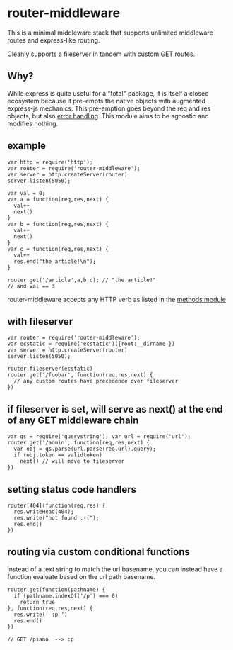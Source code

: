 router-middleware
=================

This is a minimal middleware stack that supports unlimited middleware routes and express-like routing.

Cleanly supports a fileserver in tandem with custom GET routes.

Why?
----

While express is quite useful for a "total" package, it is itself a closed ecosystem because it pre-empts the native objects
with augmented express-js mechanics. This pre-emption goes beyond the req and res objects, but also [error handling](https://github.com/rook2pawn/express-domains-issue). This module aims to be agnostic and modifies nothing.

example
-------

    var http = require('http');
    var router = require('router-middleware');
    var server = http.createServer(router)
    server.listen(5050);

    var val = 0;
    var a = function(req,res,next) {
      val++
      next()
    }
    var b = function(req,res,next) {
      val++
      next()
    }
    var c = function(req,res,next) {
      val++
      res.end("the article!\n");
    }

    router.get('/article',a,b,c); // "the article!"
    // and val == 3

router-middleware accepts any HTTP verb as listed in the [methods module](https://github.com/jshttp/methods)

with fileserver
---------------

    var router = require('router-middleware');
    var ecstatic = require('ecstatic')({root:__dirname })
    var server = http.createServer(router)
    server.listen(5050);

    router.fileserver(ecstatic)
    router.get('/foobar', function(req,res,next) {
      // any custom routes have precedence over fileserver
    })

if fileserver is set, will serve as next() at the end of any GET middleware chain
---------------------------------------------------------------------------------

    var qs = require('querystring'); var url = require('url');
    router.get('/admin', function(req,res,next) {
      var obj = qs.parse(url.parse(req.url).query);
      if (obj.token == validtoken) 
        next() // will move to fileserver
    })

  
setting status code handlers 
----------------------------

    router[404](function(req,res) {
      res.writeHead(404);
      res.write("not found :-(");
      res.end() 
    })

routing via custom conditional functions
----------------------------------------

instead of a text string to match the url basename, you can instead have a function evaluate based on the url path basename. 

    router.get(function(pathname) {
      if (pathname.indexOf('/p') === 0)  
        return true
    }, function(req,res,next) {
      res.write(' :p ')
      res.end()
    })

    // GET /piano  --> :p

